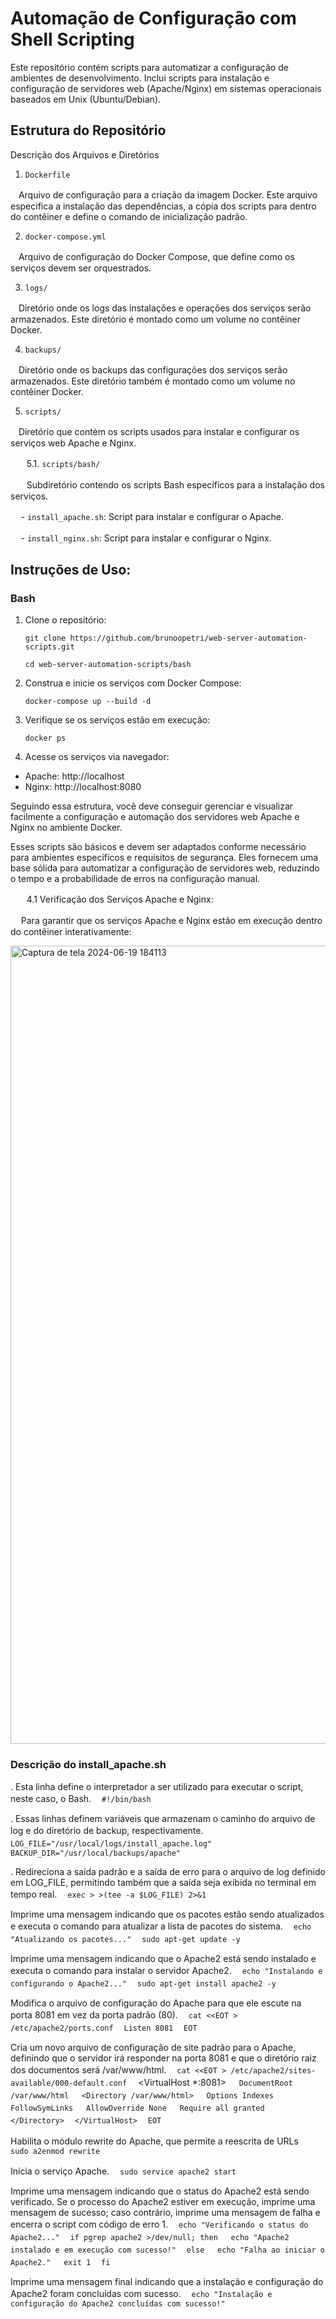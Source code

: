 # Automação de Configuração com Shell Scripting

Este repositório contém scripts para automatizar a configuração de ambientes de desenvolvimento. Inclui scripts para instalação e configuração de servidores web (Apache/Nginx) em sistemas operacionais baseados em Unix (Ubuntu/Debian).


## Estrutura do Repositório

Descrição dos Arquivos e Diretórios

1. `Dockerfile`

ㅤArquivo de configuração para a criação da imagem Docker. Este arquivo especifica a instalação das dependências, a cópia dos scripts para dentro do contêiner e define o comando de inicialização padrão.

2. `docker-compose.yml`

ㅤArquivo de configuração do Docker Compose, que define como os serviços devem ser orquestrados.

3. `logs/`

ㅤDiretório onde os logs das instalações e operações dos serviços serão armazenados. Este diretório é montado como um volume no contêiner Docker.

4. `backups/`

ㅤDiretório onde os backups das configurações dos serviços serão armazenados. Este diretório também é montado como um volume no contêiner Docker.

5. `scripts/`

ㅤDiretório que contém os scripts usados para instalar e configurar os serviços web Apache e Nginx.

ㅤㅤ5.1. `scripts/bash/`

ㅤㅤSubdiretório contendo os scripts Bash específicos para a instalação dos serviços.

ㅤ  - `install_apache.sh`: Script para instalar e configurar o Apache.

ㅤ  - `install_nginx.sh`: Script para instalar e configurar o Nginx.


## Instruções de Uso:

### Bash

1. Clone o repositório:

       git clone https://github.com/brunoopetri/web-server-automation-scripts.git
   
       cd web-server-automation-scripts/bash

2. Construa e inicie os serviços com Docker Compose:

       docker-compose up --build -d

3. Verifique se os serviços estão em execução:

       docker ps

4. Acesse os serviços via navegador:

 - Apache: http://localhost
 - Nginx: http://localhost:8080

Seguindo essa estrutura, você deve conseguir gerenciar e visualizar facilmente a configuração e automação dos servidores web Apache e Nginx no ambiente Docker.

Esses scripts são básicos e devem ser adaptados conforme necessário para ambientes específicos e requisitos de segurança. Eles fornecem uma base sólida para automatizar a configuração de servidores web, reduzindo o tempo e a probabilidade de erros na configuração manual.

ㅤㅤ4.1  Verificação dos Serviços Apache e Nginx:

ㅤ    Para garantir que os serviços Apache e Nginx estão em execução dentro do contêiner interativamente:

<img width="1277" alt="Captura de tela 2024-06-19 184113" src="https://github.com/brunoopetri/footy108/assets/98756562/bc944ff0-4f0f-4a40-b011-be14250113df">

### Descrição do install_apache.sh

. Esta linha define o interpretador a ser utilizado para executar o script, neste caso, o Bash.
ㅤ`#!/bin/bash`

. Essas linhas definem variáveis que armazenam o caminho do arquivo de log e do diretório de backup, respectivamente.
ㅤ`LOG_FILE="/usr/local/logs/install_apache.log"`
ㅤ`BACKUP_DIR="/usr/local/backups/apache"`

. Redireciona a saída padrão e a saída de erro para o arquivo de log definido em LOG_FILE, permitindo também que a saída seja exibida no terminal em tempo real.
ㅤ`exec > >(tee -a $LOG_FILE) 2>&1`

Imprime uma mensagem indicando que os pacotes estão sendo atualizados e executa o comando para atualizar a lista de pacotes do sistema.
ㅤ`echo "Atualizando os pacotes..."`
ㅤ`sudo apt-get update -y`

Imprime uma mensagem indicando que o Apache2 está sendo instalado e executa o comando para instalar o servidor Apache2.
ㅤ`echo "Instalando e configurando o Apache2..."`
ㅤ`sudo apt-get install apache2 -y`

Modifica o arquivo de configuração do Apache para que ele escute na porta 8081 em vez da porta padrão (80).
ㅤ`cat <<EOT > /etc/apache2/ports.conf`
ㅤ`Listen 8081`
ㅤ`EOT`

Cria um novo arquivo de configuração de site padrão para o Apache, definindo que o servidor irá responder na porta 8081 e que o diretório raiz dos documentos será /var/www/html.
ㅤ`cat <<EOT > /etc/apache2/sites-available/000-default.conf
ㅤ`<VirtualHost *:8081>
ㅤ    `DocumentRoot /var/www/html`
ㅤ    `<Directory /var/www/html>`
ㅤ        `Options Indexes FollowSymLinks`
ㅤ        `AllowOverride None`
 ㅤ       `Require all granted`
 ㅤ   `</Directory>`
ㅤ`</VirtualHost>`
ㅤ`EOT`

Habilita o módulo rewrite do Apache, que permite a reescrita de URLs
ㅤ`sudo a2enmod rewrite`

Inicia o serviço Apache.
ㅤ`sudo service apache2 start`

Imprime uma mensagem indicando que o status do Apache2 está sendo verificado. Se o processo do Apache2 estiver em execução, imprime uma mensagem de sucesso; caso contrário, imprime uma mensagem de falha e encerra o script com código de erro 1.
ㅤ`echo "Verificando o status do Apache2..."`
ㅤ`if pgrep apache2 >/dev/null; then`
 ㅤ   `echo "Apache2 instalado e em execução com sucesso!"`
ㅤ`else`
ㅤ    `echo "Falha ao iniciar o Apache2."`
ㅤ    `exit 1`
ㅤ`fi`

Imprime uma mensagem final indicando que a instalação e configuração do Apache2 foram concluídas com sucesso.
ㅤ`echo "Instalação e configuração do Apache2 concluídas com sucesso!"`
